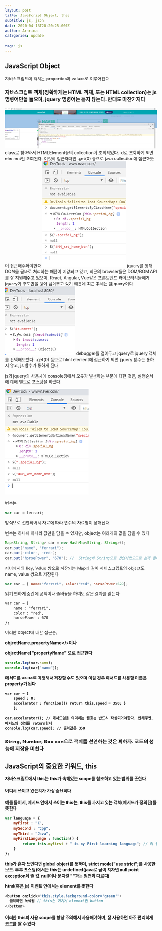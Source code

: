 ```yaml
---
layout: post
title: JavaScript Object, this
subtitle: js, json
date: 2020-04-13T20:20:25.000Z
author: Arhrina
categories: update

tags: js
---
```


## JavaScript Object

자바스크립트의 객체는 properties와 values로 이루어진다

<h3>자바스크립트 객체(정확하게는 HTML 객체, 또는 HTML collection)는 js 명령어만을 들으며, jquery 명령어는 듣지 않는다. 반대도 마찬가지다</h3>

<img src="https://github.com/arhrina/arhrina.github.io/blob/master/assets/img/innerImg/jsobject.png?raw=true">
class로 찾아와서 HTMLElement들의 collection이 조회되었다. id로 조회하게 되면 element만 조회된다. 이것에 접근하려면 .get(0) 등으로 java collection에 접근하듯이 접근해주어야한다



<img src="https://github.com/arhrina/arhrina.github.io/blob/master/assets/img/innerImg/naverjqueryobject.png?raw=true">
jquery를 통해 DOM을 곧바로 처리하는 패턴이 지양되고 있고, 최근의 browser들은 DOM/BOM API를 잘 지원해주고 있으며, React, Angular, Vue같은 프론트엔드 라이브러리들에게 jquery가 주도권을 많이 넘겨주고 있기 때문에 최근 추세는 탈jquery이다


<img src="https://github.com/arhrina/arhrina.github.io/blob/master/assets/img/innerImg/jqueryObject.png?raw=true">
debugger를 걸어두고 jquery로 jquery 객체를 선택해보았다. .get(0) 등으로 html element에 접근하게 되면 jquery 함수는 통하지 않고, js 함수가 통하게 된다






js와 jquery의 사용시에 console창에서 오류가 발생하는 부분에 대한 것은, 실행순서에 대해 별도로 포스팅을 하겠다



<img src="https://github.com/arhrina/arhrina.github.io/blob/master/assets/img/innerImg/naverjqueryobject.png?raw=true">


변수는

```javascript
var car = ferrari;
```

방식으로 선언되어서 자료에 따라 변수의 자료형이 정해진다

변수는 하나에 하나의 값만을 담을 수 있지만, object는 여러개의 값을 담을 수 있다

```java
Map<String, String> car = new HashMap<String, String>();
car.put("name", "ferrari");
car.put("color", "red");
car.put("horsePower", "670"); //  String에 String으로 선언하였으므로 본래 들어가야할 숫자가 아닌 문자열로 값을 넣었다
```



자바에서의 Key, Value 쌍으로 저장되는 Map과 같이 자바스크립트의 object도 name, value 쌍으로 저장된다



```javascript
var car = { name:"ferrari", color:"red", horsePower:670};
```

읽기 편하게 중간에 공백이나 줄바꿈을 하여도 같은 결과를 얻는다

```javasciprt
var car = {
	name : "ferrari",
	color : "red",
	horsePower : 670
};
```

이러한 object에 대한 접근은,

<b>objectName.propertyName</>이나

<b>objectName["propertyName"]</b>으로 접근한다

```javascript
console.log(car.name);
console.log(car["name"]);
```

메서드를 value로 지정해서 저장할 수도 있으며 이럴 경우 메서드를 사용할 이름은 property가 된다

```javasciprt
var car = {
	speed : 0;
	accelerator : function(){ return this.speed = 350; }
	};

car.accelerator(); // 메서드임을 의미하는 괄호는 반드시 작성되어야한다. 안해주면, 메서드의 정의를 return한다
console.log(car.speed); // 출력값은 350
```

### String, Number, Boolean으로 객체를 선언하는 것은 피하자. 코드의 성능에 지장을 미친다




## JavaScript의 중요한 키워드, this

자바스크립트에서 this는 this가 속해있는 scope를 참조하고 있는 범위를 뜻한다

<h4>어디서 쓰이고 있는지가 가장 중요하다</h4>

예를 들어서, 메서드 안에서 쓰이는 this는, this를 가지고 있는 객체(메서드가 정의된)를 뜻한다

```javascript
var language = {
	myFirst : "C",
	mySecond : "Cpp",
	myThird : "Java",
	myFirstLanguage : function() {
		return this.myFirst + " is my First learning language"; // 이 경우 this가 속해있는 메서드를 가지고 있는 object는 language이다.
	}
};
```

this가 혼자 쓰인다면 global object를 뜻하며, strict mode("use strict";를 사용한 모드. 추후 포스팅)에서는 this는 undefined(java로 굳이 치자면 null point exception이 뜰 값. null이나 문자열 ""과는 엄연히 다르다)

html(혹은 js) 이벤트 안에서는 element를 뜻한다


```javascript
<button onclick="this.style.background-color='green'">
  클릭하면 녹색됨 // this는 여기서 element인 button
</button>
```


<h4>이러한 this의 사용 scope를 항상 주의해서 사용해야하며, 잘 사용하면 아주 편리하게 코드를 짤 수 있다</h4>